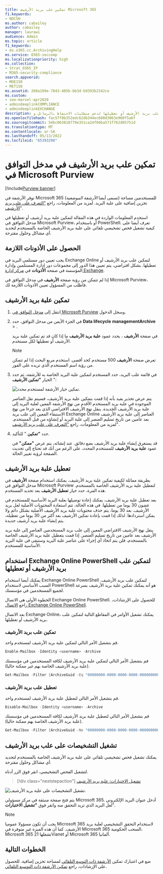 ```yaml
---
title: تمكين علب بريد الأرشيف Microsoft 365
f1.keywords:
- NOCSH
ms.author: cabailey
author: cabailey
manager: laurawi
audience: Admin
ms.topic: article
f1_keywords:
- ms.o365.cc.ArchivingHelp
ms.service: O365-seccomp
ms.localizationpriority: high
ms.collection:
- Strat_O365_IP
- M365-security-compliance
search.appverid:
- MOE150
- MET150
ms.assetid: 268a109e-7843-405b-bb3d-b9393b2342ce
ms.custom:
- seo-marvel-apr2020
- admindeeplinkCOMPLIANCE
- admindeeplinkEXCHANGE
description: تعرف على كيفية تمكين علب بريد الأرشيف أو تعطيلها لدعم متطلبات الاحتفاظ بالرسائل وeDiscovery والاحتفاظ بالمؤسسة.
ms.openlocfilehash: fac57f8b352edc62db344ec600d3063e960f5a6f
ms.sourcegitcommit: 54bc063818779e351ca24f04ba571f762d85751d
ms.translationtype: MT
ms.contentlocale: ar-SA
ms.lasthandoff: 05/13/2022
ms.locfileid: "65393298"
---
```

# <a name="enable-archive-mailboxes-in-the-microsoft-purview-compliance-portal"></a>تمكين علب بريد الأرشيف في مدخل التوافق في Microsoft Purview

[!include[Purview banner](../includes/purview-rebrand-banner.md)]

توفر الأرشفة في Microsoft 365 (تسمى أيضا *الأرشفة الموضعية*) للمستخدمين مساحة تخزين إضافية على علبة البريد. لمزيد من المعلومات، راجع ["التعرف على علب بريد الأرشيف](archive-mailboxes.md)".

استخدم المعلومات الواردة في هذه المقالة لتمكين علبة بريد أرشيف أو تعطيلها في مدخل التوافق في Microsoft Purview، أو باستخدام PowerShell. تعرف أيضا على كيفية تشغيل فحص تشخيصي تلقائي على علبة بريد الأرشيف الخاصة بالمستخدم لتحديد أي مشاكل وحلول مقترحة.

## <a name="get-the-necessary-permissions"></a>الحصول على الأذونات اللازمة

يجب تعيين دور مستلمي البريد في Exchange Online لتمكين علب بريد الأرشيف أو تعطيلها. بشكل افتراضي، يتم تعيين هذا الدور إلى مجموعات دور إدارة المستلمين وإدارة المؤسسة في صفحة **الأذونات** في <a href="https://go.microsoft.com/fwlink/p/?linkid=2059104" target="_blank">مركز إدارة Exchange</a>. 

إذا لم تتمكن من رؤية صفحة **الأرشيف** في مدخل التوافق في Microsoft Purview، فاطلب من المسؤول تعيين الأذونات اللازمة لك.

## <a name="enable-an-archive-mailbox"></a>تمكين علبة بريد الأرشيف

1. انتقل إلى <a href="https://go.microsoft.com/fwlink/p/?linkid=2077149" target="_blank">مدخل التوافق في Microsoft Purview</a> وسجل الدخول.

2. في الجزء الأيمن من مدخل التوافق، حدد **Data lifecycle** **managementArchive** > .

   في صفحة **الأرشيف** ، يحدد عمود  **علبة بريد الأرشيف** ما إذا كان قد تم تمكين علبة بريد الأرشيف أو تعطيلها لكل مستخدم.

   > [!NOTE]
   > تعرض صفحة **الأرشيف** 500 مستخدم كحد أقصى. استخدم مربع البحث إذا لم تتمكن من رؤية اسم المستخدم الذي تريده على الفور.

3. في قائمة علب البريد، حدد المستخدم لتمكين علبة البريد الخاصة به للأرشفة، ثم حدد الخيار **"تمكين الأرشيف** ":

   ![تمكين خيار الأرشفة لمستخدم محدد.](../media/enable-archive-option.png)


   يتم عرض تحذير يفيد بأنه إذا قمت بتمكين علبة بريد الأرشيف، فسيتم نقل العناصر الموجودة في علبة بريد المستخدم الأقدم من نهج الأرشفة المعين لعلبة البريد إلى علبة بريد الأرشيف الجديدة. ينقل نهج الأرشيف الافتراضي الذي يعد جزءا من نهج الاستبقاء المعين إلى علب بريد Exchange Online العناصر إلى علبة بريد الأرشيف بعد عامين من تاريخ تسليم العنصر إلى علبة البريد أو إنشاؤه من قبل المستخدم. لمزيد من المعلومات، راجع ["التعرف على علب بريد الأرشيف](archive-mailboxes.md)".

5. حدد **"تمكين** " للتأكيد.

   قد يستغرق إنشاء علبة بريد الأرشيف بضع دقائق. عند إنشائه، يتم عرض **"ممكن"** في عمود **علبة بريد الأرشيف** للمستخدم المحدد، على الرغم من أنك قد تحتاج إلى تحديث الصفحة لرؤية تغيير الحالة.

## <a name="disable-an-archive-mailbox"></a>تعطيل علبة بريد الأرشيف

بطريقة مماثلة لكيفية تمكين علبة بريد الأرشيف، يمكنك استخدام صفحة **الأرشيف** في مدخل التوافق في Microsoft Purview لتعطيل علبة بريد الأرشيف الخاصة بالمستخدم. هذه المرة، حدد خيار **تعطيل الأرشيف** بعد تحديد المستخدم.

بعد تعطيل علبة بريد الأرشيف، يمكنك إعادة توصيلها بعلبة البريد الأساسية للمستخدم في غضون 30 يوما من تعطيلها. في هذه الحالة، تتم استعادة المحتويات الأصلية لعل بريد الأرشيف. بعد 30 يوما، يتم حذف محتويات علبة بريد الأرشيف الأصلية بشكل دائم ولا يمكن استردادها. لذلك إذا قمت بإعادة تمكين الأرشيف بعد أكثر من 30 يوما من تعطيله، يتم إنشاء علبة بريد أرشيف جديدة.

ينقل نهج الأرشيف الافتراضي المعين إلى علب بريد المستخدمين العناصر إلى علبة بريد الأرشيف بعد عامين من تاريخ تسليم العنصر. إذا قمت بتعطيل علبة بريد الأرشيف الخاصة بالمستخدم، فلن يتم اتخاذ أي إجراء على عناصر علبة البريد وستبقى في علبة البريد الأساسية للمستخدم.

## <a name="use-exchange-online-powershell-to-enable-or-disable-archive-mailboxes"></a>استخدام Exchange Online PowerShell لتمكين علب بريد الأرشيف أو تعطيلها

يمكنك أيضا استخدام Exchange Online PowerShell لتمكين علب بريد الأرشيف. السبب الأساسي لاستخدام PowerShell هو أنه يمكنك تمكين علبة بريد الأرشيف بسرعة لجميع المستخدمين في مؤسستك.

الخطوة الأولى هي الاتصال Exchange Online PowerShell. للحصول على الإرشادات، راجع [الاتصال Exchange Online PowerShell](/powershell/exchange/connect-to-exchange-online-powershell).

بعد الاتصال Exchange Online، يمكنك تشغيل الأوامر في المقاطع التالية لتمكين علب بريد الأرشيف أو تعطيلها.

### <a name="enable-archive-mailboxes"></a>تمكين علب بريد الأرشيف

قم بتشغيل الأمر التالي لتمكين علبة بريد الأرشيف لمستخدم واحد.

```powershell
Enable-Mailbox -Identity <username> -Archive
```

قم بتشغيل الأمر التالي لتمكين علبة بريد الأرشيف لكافة المستخدمين في مؤسستك (علبة بريد الأرشيف الخاصة بهم غير ممكنة حاليا).

```powershell
Get-Mailbox -Filter {ArchiveGuid -Eq "00000000-0000-0000-0000-000000000000" -AND RecipientTypeDetails -Eq "UserMailbox"} | Enable-Mailbox -Archive
```

### <a name="disable-archive-mailboxes"></a>تعطيل علب بريد الأرشيف

قم بتشغيل الأمر التالي لتعطيل علبة بريد الأرشيف لمستخدم واحد.

```powershell
Disable-Mailbox -Identity <username> -Archive
```

قم بتشغيل الأمر التالي لتعطيل علبة بريد الأرشيف لكافة المستخدمين في مؤسستك (علبة بريد الأرشيف الخاصة بهم ممكنة حاليا).

```powershell
Get-Mailbox -Filter {ArchiveGuid -Ne "00000000-0000-0000-0000-000000000000" -AND RecipientTypeDetails -Eq "UserMailbox"} | Disable-Mailbox -Archive
```

## <a name="run-diagnostics-on-archive-mailboxes"></a>تشغيل التشخيصات على علب بريد الأرشيف

يمكنك تشغيل فحص تشخيصي تلقائي على علبة بريد الأرشيف الخاصة بالمستخدم لتحديد أي مشاكل وحلول مقترحة.

لتشغيل الفحص التشخيصي، انقر فوق الزر أدناه. 

> [!div class="nextstepaction"]
> [تشغيل الاختبارات: علبة بريد الأرشيف](https://aka.ms/PillarArchiveMailbox)

![تشغيل التشخيصات على علبة بريد الأرشيف.](../media/ArchiveMailboxDiagnostics.png)

يتم فتح صفحة منبثقة في مركز مسؤولي Microsoft 365. أدخل عنوان البريد الإلكتروني لعل البريد الذي تريد التحقق منه وانقر فوق **"تشغيل الاختبارات**".

> [!NOTE]
> يجب أن تكون مسؤولا عموميا Microsoft 365 لاستخدام التحقق التشخيصي لعلبة بريد الأرشيف. كما أن هذه الميزة غير متوفرة في Microsoft 365 السحب الحكومية، Microsoft 365 تشغلها 21Vianet أو Microsoft 365 ألمانيا.

## <a name="next-steps"></a>الخطوات التالية

ضع في اعتبارك تمكين [الأرشفة ذات التوسع التلقائي](autoexpanding-archiving.md) لمساحة تخزين إضافية. للحصول على الإرشادات، راجع [تمكين الأرشفة ذات التوسيع التلقائي](enable-autoexpanding-archiving.md).
